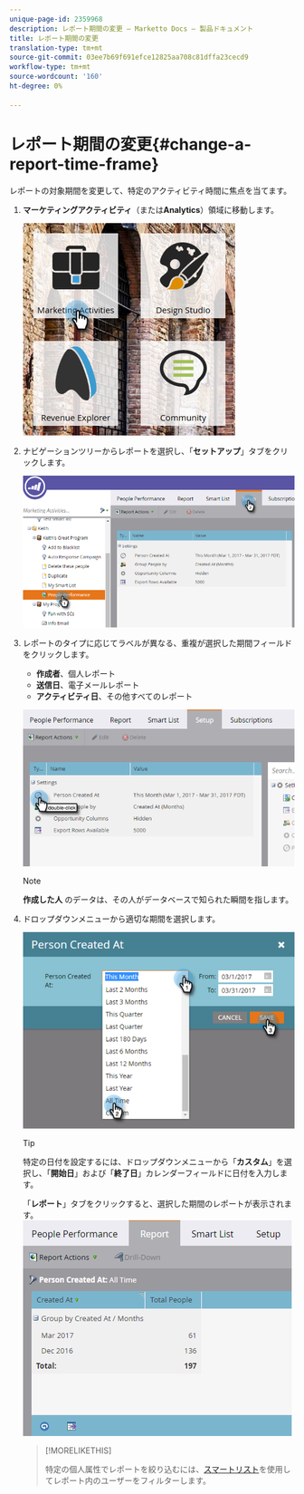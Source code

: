 ```yaml
---
unique-page-id: 2359968
description: レポート期間の変更 — Marketto Docs — 製品ドキュメント
title: レポート期間の変更
translation-type: tm+mt
source-git-commit: 03ee7b69f691efce12825aa708c81dffa23cecd9
workflow-type: tm+mt
source-wordcount: '160'
ht-degree: 0%

---
```



# レポート期間の変更{#change-a-report-time-frame}

レポートの対象期間を変更して、特定のアクティビティ時間に焦点を当てます。

1. **マーケティングアクティビティ**（または&#x200B;**Analytics**）領域に移動します。

   ![](assets/image2017-3-27-9-3a15-3a9.png)

1. ナビゲーションツリーからレポートを選択し、「**セットアップ**」タブをクリックします。

   ![](assets/image2017-3-27-9-3a57-3a56.png)

1. レポートのタイプに応じてラベルが異なる、重複が選択した期間フィールドをクリックします。

   * **作成者**、個人レポート
   * **送信日**、電子メールレポート
   * **アクティビティ日**、その他すべてのレポート

   ![](assets/image2017-3-27-9-3a58-3a23.png)

   >[!NOTE]
   >
   >**作成した人** のデータは、その人がデータベースで知られた瞬間を指します。

1. ドロップダウンメニューから適切な期間を選択します。

   ![](assets/image2017-3-27-9-3a58-3a40.png)

   >[!TIP]
   >
   >特定の日付を設定するには、ドロップダウンメニューから「**カスタム**」を選択し、「**開始日**」および「**終了日**」カレンダーフィールドに日付を入力します。

   「**レポート**」タブをクリックすると、選択した期間のレポートが表示されます。\
   ![](assets/image2017-3-27-9-3a59-3a1.png)

   >[!MORELIKETHIS]
   >
   >特定の個人属性でレポートを絞り込むには、[スマートリスト](/help/marketo/product-docs/reporting/basic-reporting/editing-reports/filter-people-in-a-report-with-a-smart-list.md)を使用してレポート内のユーザーをフィルターします。

